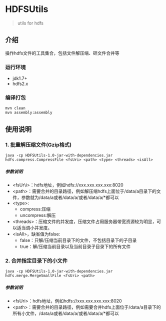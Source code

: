 # HDFSUtils

> utils for hdfs

## 介绍
操作hdfs文件的工具集合，包括文件解压缩、碎文件合并等

### 运行环境
- jdk1.7+
- hdfs2.x

### 编译打包

```
mvn clean 
mvn assembly:assembly
```

## 使用说明


### 1. 批量解压缩文件(Gzip格式)
```
java -cp HDFSUtils-1.0-jar-with-dependencies.jar hdfs.compress.CompressFile <fsUri> <path> <type> <threads> <isAll>
```

##### 参数说明
- \<fsUr\i>：hdfs地址，例如hdfs://xxx.xxx.xxx.xxx:8020
- \<path\>：需要合并的目录路径，例如解压缩hdfs上面位于/data/a目录下的文件，参数就为/data/a或者/data/a/或者/data/a/*都可以
- \<type\>:
    - compress:压缩
    - uncompress:解压
- \<threads\>：压缩文件的并发度，压缩文件占用服务器带宽资源较为明显，可以适当调小并发度。 
- \<isAll\>，缺省值为false:
    - false：只解/压缩当前目录下的文件，不包括目录下的子目录   
    - true：解/压缩当前目录以及当前目录子目录下的所有文件

### 2. 合并指定目录下的小文件
```
java -cp HDFSUtils-1.0-jar-with-dependencies.jar hdfs.merge.MergeSmallFile <fsUri> <path>
```
##### 参数说明
- \<fsUri\>：hdfs地址，例如hdfs://xxx.xxx.xxx.xxx:8020
- \<path\>：需要合并的目录路径，例如需要合并hdfs上面位于/data/a目录下的所有小文件，/data/a或者/data/a/或者/data/a/*都可以

